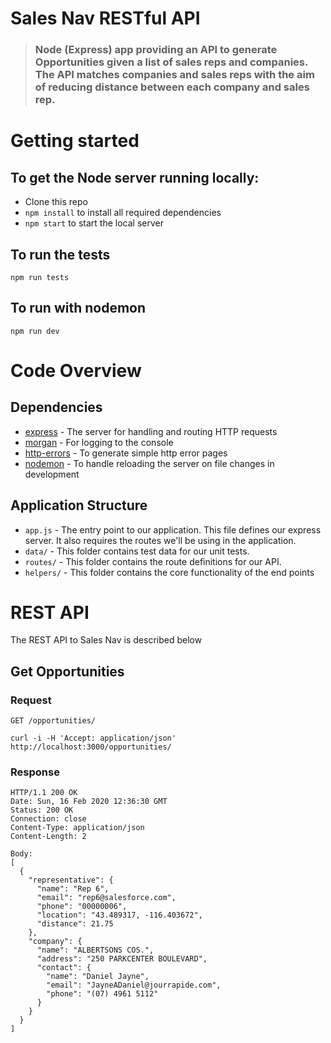 # Sales Nav RESTful API
> ### Node (Express) app providing an API to generate Opportunities given a list of sales reps and companies. The API matches companies and sales reps with the aim of reducing distance between each company and sales rep.

# Getting started
## To get the Node server running locally:

- Clone this repo
- `npm install` to install all required dependencies
- `npm start` to start the local server

## To run the tests
````
npm run tests
````
## To run with nodemon
````
npm run dev
````

# Code Overview
## Dependencies
- [express](https://www.npmjs.com/package/express) - The server for handling and routing HTTP requests
- [morgan](https://github.com/expressjs/morgan) - For logging to the console
- [http-errors](https://www.npmjs.com/package/http-errors) - To generate simple http error pages
- [nodemon](https://nodemon.io/) - To handle reloading the server on file changes in development

## Application Structure

- `app.js` - The entry point to our application. This file defines our express server. It also requires the routes we'll be using in the application.
- `data/` - This folder contains test data for our unit tests.
- `routes/` - This folder contains the route definitions for our API.
- `helpers/` - This folder contains the core functionality of the end points

# REST API
The REST API to Sales Nav is described below

## Get Opportunities
### Request
````
GET /opportunities/
````
````
curl -i -H 'Accept: application/json' http://localhost:3000/opportunities/
````

### Response
````
HTTP/1.1 200 OK
Date: Sun, 16 Feb 2020 12:36:30 GMT
Status: 200 OK
Connection: close
Content-Type: application/json
Content-Length: 2

Body:
[
  {
    "representative": {
      "name": "Rep 6",
      "email": "rep6@salesforce.com",
      "phone": "00000006",
      "location": "43.489317, -116.403672",
      "distance": 21.75
    },
    "company": {
      "name": "ALBERTSONS COS.",
      "address": "250 PARKCENTER BOULEVARD",
      "contact": {
        "name": "Daniel Jayne",
        "email": "JayneADaniel@jourrapide.com",
        "phone": "(07) 4961 5112"
      }
    }
  }
]
````